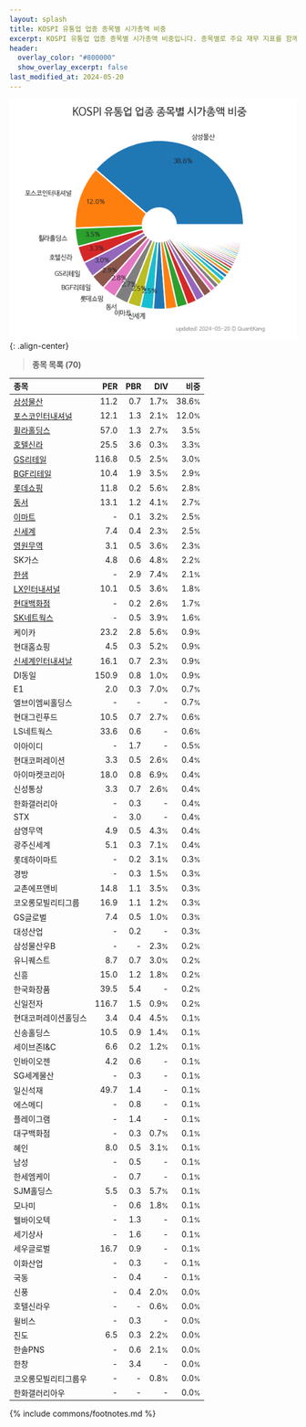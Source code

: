```yaml
---
layout: splash
title: KOSPI 유통업 업종 종목별 시가총액 비중
excerpt: KOSPI 유통업 업종 종목별 시가총액 비중입니다. 종목별로 주요 재무 지표를 함께 표시합니다.
header:
  overlay_color: "#800000"
  show_overlay_excerpt: false
last_modified_at: 2024-05-20
---
```



![KOSPI 유통업 업종 종목별 시가총액 비중](/stats/sector/images/kospi_업종_유통업_종목.png){: .align-center}


> **종목 목록 (70)**<a id="list"></a>

| **종목** | **PER** | **PBR** | **DIV** | **비중** |
| :------- | ------: | ------: | ------: | -------: |
| [삼성물산](/028260/) | 11.2 | 0.7 | 1.7<small>%</small> | 38.6<small>%</small> |
| [포스코인터내셔널](/047050/) | 12.1 | 1.3 | 2.1<small>%</small> | 12.0<small>%</small> |
| [휠라홀딩스](/081660/) | 57.0 | 1.3 | 2.7<small>%</small> | 3.5<small>%</small> |
| [호텔신라](/008770/) | 25.5 | 3.6 | 0.3<small>%</small> | 3.3<small>%</small> |
| [GS리테일](/007070/) | 116.8 | 0.5 | 2.5<small>%</small> | 3.0<small>%</small> |
| [BGF리테일](/282330/) | 10.4 | 1.9 | 3.5<small>%</small> | 2.9<small>%</small> |
| [롯데쇼핑](/023530/) | 11.8 | 0.2 | 5.6<small>%</small> | 2.8<small>%</small> |
| [동서](/026960/) | 13.1 | 1.2 | 4.1<small>%</small> | 2.7<small>%</small> |
| [이마트](/139480/) | - | 0.1 | 3.2<small>%</small> | 2.5<small>%</small> |
| [신세계](/004170/) | 7.4 | 0.4 | 2.3<small>%</small> | 2.5<small>%</small> |
| [영원무역](/111770/) | 3.1 | 0.5 | 3.6<small>%</small> | 2.3<small>%</small> |
| SK가스 | 4.8 | 0.6 | 4.8<small>%</small> | 2.2<small>%</small> |
| [한샘](/009240/) | - | 2.9 | 7.4<small>%</small> | 2.1<small>%</small> |
| [LX인터내셔널](/001120/) | 10.1 | 0.5 | 3.6<small>%</small> | 1.8<small>%</small> |
| [현대백화점](/069960/) | - | 0.2 | 2.6<small>%</small> | 1.7<small>%</small> |
| [SK네트웍스](/001740/) | - | 0.5 | 3.9<small>%</small> | 1.6<small>%</small> |
| 케이카 | 23.2 | 2.8 | 5.6<small>%</small> | 0.9<small>%</small> |
| 현대홈쇼핑 | 4.5 | 0.3 | 5.2<small>%</small> | 0.9<small>%</small> |
| [신세계인터내셔날](/031430/) | 16.1 | 0.7 | 2.3<small>%</small> | 0.9<small>%</small> |
| DI동일 | 150.9 | 0.8 | 1.0<small>%</small> | 0.9<small>%</small> |
| E1 | 2.0 | 0.3 | 7.0<small>%</small> | 0.7<small>%</small> |
| 엘브이엠씨홀딩스 | - | - | - | 0.7<small>%</small> |
| 현대그린푸드 | 10.5 | 0.7 | 2.7<small>%</small> | 0.6<small>%</small> |
| LS네트웍스 | 33.6 | 0.6 | - | 0.6<small>%</small> |
| 이아이디 | - | 1.7 | - | 0.5<small>%</small> |
| 현대코퍼레이션 | 3.3 | 0.5 | 2.6<small>%</small> | 0.4<small>%</small> |
| 아이마켓코리아 | 18.0 | 0.8 | 6.9<small>%</small> | 0.4<small>%</small> |
| 신성통상 | 3.3 | 0.7 | 2.6<small>%</small> | 0.4<small>%</small> |
| 한화갤러리아 | - | 0.3 | - | 0.4<small>%</small> |
| STX | - | 3.0 | - | 0.4<small>%</small> |
| 삼영무역 | 4.9 | 0.5 | 4.3<small>%</small> | 0.4<small>%</small> |
| 광주신세계 | 5.1 | 0.3 | 7.1<small>%</small> | 0.4<small>%</small> |
| 롯데하이마트 | - | 0.2 | 3.1<small>%</small> | 0.3<small>%</small> |
| 경방 | - | 0.3 | 1.5<small>%</small> | 0.3<small>%</small> |
| 교촌에프앤비 | 14.8 | 1.1 | 3.5<small>%</small> | 0.3<small>%</small> |
| 코오롱모빌리티그룹 | 16.9 | 1.1 | 1.2<small>%</small> | 0.3<small>%</small> |
| GS글로벌 | 7.4 | 0.5 | 1.0<small>%</small> | 0.3<small>%</small> |
| 대성산업 | - | 0.2 | - | 0.3<small>%</small> |
| 삼성물산우B | - | - | 2.3<small>%</small> | 0.2<small>%</small> |
| 유니퀘스트 | 8.7 | 0.7 | 3.0<small>%</small> | 0.2<small>%</small> |
| 신흥 | 15.0 | 1.2 | 1.8<small>%</small> | 0.2<small>%</small> |
| 한국화장품 | 39.5 | 5.4 | - | 0.2<small>%</small> |
| 신일전자 | 116.7 | 1.5 | 0.9<small>%</small> | 0.2<small>%</small> |
| 현대코퍼레이션홀딩스 | 3.4 | 0.4 | 4.5<small>%</small> | 0.1<small>%</small> |
| 신송홀딩스 | 10.5 | 0.9 | 1.4<small>%</small> | 0.1<small>%</small> |
| 세이브존I&C | 6.6 | 0.2 | 1.2<small>%</small> | 0.1<small>%</small> |
| 인바이오젠 | 4.2 | 0.6 | - | 0.1<small>%</small> |
| SG세계물산 | - | 0.3 | - | 0.1<small>%</small> |
| 일신석재 | 49.7 | 1.4 | - | 0.1<small>%</small> |
| 에스메디 | - | 0.8 | - | 0.1<small>%</small> |
| 플레이그램 | - | 1.4 | - | 0.1<small>%</small> |
| 대구백화점 | - | 0.3 | 0.7<small>%</small> | 0.1<small>%</small> |
| 혜인 | 8.0 | 0.5 | 3.1<small>%</small> | 0.1<small>%</small> |
| 남성 | - | 0.5 | - | 0.1<small>%</small> |
| 한세엠케이 | - | 0.7 | - | 0.1<small>%</small> |
| SJM홀딩스 | 5.5 | 0.3 | 5.7<small>%</small> | 0.1<small>%</small> |
| 모나미 | - | 0.6 | 1.8<small>%</small> | 0.1<small>%</small> |
| 웰바이오텍 | - | 1.3 | - | 0.1<small>%</small> |
| 세기상사 | - | 1.6 | - | 0.1<small>%</small> |
| 세우글로벌 | 16.7 | 0.9 | - | 0.1<small>%</small> |
| 이화산업 | - | 0.3 | - | 0.1<small>%</small> |
| 국동 | - | 0.4 | - | 0.1<small>%</small> |
| 신풍 | - | 0.4 | 2.0<small>%</small> | 0.0<small>%</small> |
| 호텔신라우 | - | - | 0.6<small>%</small> | 0.0<small>%</small> |
| 윌비스 | - | 0.3 | - | 0.0<small>%</small> |
| 진도 | 6.5 | 0.3 | 2.2<small>%</small> | 0.0<small>%</small> |
| 한솔PNS | - | 0.6 | 2.1<small>%</small> | 0.0<small>%</small> |
| 한창 | - | 3.4 | - | 0.0<small>%</small> |
| 코오롱모빌리티그룹우 | - | - | 0.8<small>%</small> | 0.0<small>%</small> |
| 한화갤러리아우 | - | - | - | 0.0<small>%</small> |

{% include commons/footnotes.md %}